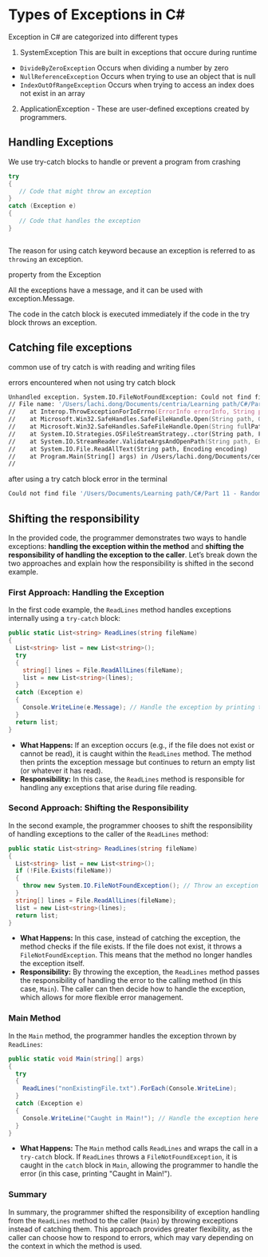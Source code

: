 # Types of Exceptions in C#


Exception in C# are categorized into different types 

1. SystemException This are built in exceptions that occure  during runtime 

 *  `DivideByZeroException` Occurs when dividing a number by zero 
 *  `NullReferenceException` Occurs when trying to use an object that is null 
 * `IndexOutOfRangeException` Occurs when trying to access an index does not exist in an array 


 2. ApplicationException - These are user-defined exceptions created by programmers. 

 ## Handling Exceptions

 We use try-catch blocks to handle or prevent a program from crashing 

 ```C#
 try
{
    // Code that might throw an exception
}
catch (Exception e)
{
    // Code that handles the exception
}

 
 
 ```

 The reason for using catch keyword because an exception is referred to as `throwing` an exception.

property from the Exception

All the exceptions have a message, and it can be used with exception.Message.

The code in the catch block is executed immediately if the code in the try block throws an exception. 


## Catching file exceptions

common use of try catch is with reading and writing files 

errors encountered when not using try catch block 

```zsh
Unhandled exception. System.IO.FileNotFoundException: Could not find file '/Users/lachi.dong/Documents/centria/Learning path/C#/Part 11 - Random, files and exceptions/exception/fileDoesNotExist.txt'.
// File name: '/Users/lachi.dong/Documents/centria/Learning path/C#/Part 11 - Random, files and exceptions/exception/fileDoesNotExist.txt'
//    at Interop.ThrowExceptionForIoErrno(ErrorInfo errorInfo, String path, Boolean isDirError)
//    at Microsoft.Win32.SafeHandles.SafeFileHandle.Open(String path, OpenFlags flags, Int32 mode, Boolean failForSymlink, Boolean& wasSymlink, Func`4 createOpenException)
//    at Microsoft.Win32.SafeHandles.SafeFileHandle.Open(String fullPath, FileMode mode, FileAccess access, FileShare share, FileOptions options, Int64 preallocationSize, UnixFileMode openPermissions, Int64& fileLength, UnixFileMode& filePermissions, Boolean failForSymlink, Boolean& wasSymlink, Func`4 createOpenException)
//    at System.IO.Strategies.OSFileStreamStrategy..ctor(String path, FileMode mode, FileAccess access, FileShare share, FileOptions options, Int64 preallocationSize, Nullable`1 unixCreateMode)
//    at System.IO.StreamReader.ValidateArgsAndOpenPath(String path, Encoding encoding, Int32 bufferSize)
//    at System.IO.File.ReadAllText(String path, Encoding encoding)
//    at Program.Main(String[] args) in /Users/lachi.dong/Documents/centria/Learning path/C#/Part 11 - Random, files and exceptions/exception/Program.cs:line 105
//

```

after using a try catch block error in the terminal 

```zsh
Could not find file '/Users/Documents/Learning path/C#/Part 11 - Random, files and exceptions/exception/fileDoesNotExist.txt'.


```

## Shifting the responsibility

In the provided code, the programmer demonstrates two ways to handle exceptions: **handling the exception within the method** and **shifting the responsibility of handling the exception to the caller**. Let’s break down the two approaches and explain how the responsibility is shifted in the second example.

### First Approach: Handling the Exception

In the first code example, the `ReadLines` method handles exceptions internally using a `try-catch` block:

```csharp
public static List<string> ReadLines(string fileName)
{
  List<string> list = new List<string>();
  try
  {
    string[] lines = File.ReadAllLines(fileName);
    list = new List<string>(lines);
  }
  catch (Exception e)
  {
    Console.WriteLine(e.Message); // Handle the exception by printing the message
  }
  return list;
}
```

- **What Happens:** If an exception occurs (e.g., if the file does not exist or cannot be read), it is caught within the `ReadLines` method. The method then prints the exception message but continues to return an empty list (or whatever it has read).
- **Responsibility:** In this case, the `ReadLines` method is responsible for handling any exceptions that arise during file reading.

### Second Approach: Shifting the Responsibility

In the second example, the programmer chooses to shift the responsibility of handling exceptions to the caller of the `ReadLines` method:

```csharp
public static List<string> ReadLines(string fileName)
{
  List<string> list = new List<string>();
  if (!File.Exists(fileName))
  {
    throw new System.IO.FileNotFoundException(); // Throw an exception
  }
  string[] lines = File.ReadAllLines(fileName);
  list = new List<string>(lines);
  return list;
}
```

- **What Happens:** In this case, instead of catching the exception, the method checks if the file exists. If the file does not exist, it throws a `FileNotFoundException`. This means that the method no longer handles the exception itself.
- **Responsibility:** By throwing the exception, the `ReadLines` method passes the responsibility of handling the error to the calling method (in this case, `Main`). The caller can then decide how to handle the exception, which allows for more flexible error management.

### Main Method

In the `Main` method, the programmer handles the exception thrown by `ReadLines`:

```csharp
public static void Main(string[] args)
{
  try
  {
    ReadLines("nonExistingFile.txt").ForEach(Console.WriteLine);
  }
  catch (Exception e)
  {
    Console.WriteLine("Caught in Main!"); // Handle the exception here
  }
}
```

- **What Happens:** The `Main` method calls `ReadLines` and wraps the call in a `try-catch` block. If `ReadLines` throws a `FileNotFoundException`, it is caught in the `catch` block in `Main`, allowing the programmer to handle the error (in this case, printing "Caught in Main!").
  
### Summary

In summary, the programmer shifted the responsibility of exception handling from the `ReadLines` method to the caller (`Main`) by throwing exceptions instead of catching them. This approach provides greater flexibility, as the caller can choose how to respond to errors, which may vary depending on the context in which the method is used.